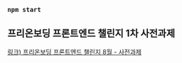 ### `npm start`


## 프리온보딩 프론트엔드 챌린지 1차 사전과제

[링크) 프리온보딩 프론트엔드 챌린지 8월 - 사전과제](https://github.com/starkoora/wanted-pre-onboarding-challenge-fe-1-api)
